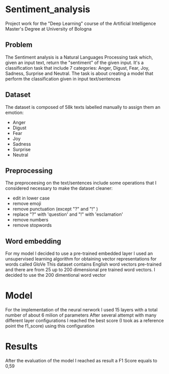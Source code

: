 # Sentiment_analysis

Project work for the "Deep Learning" course of the Artificial Intelligence Master's Degree at University of Bologna

## Problem 

The Sentiment analysis is a Natural Languages Processing task which, given an input text, return the "sentiment" of the given input.
It's a classification task that include 7 categories: Anger, Digust, Fear, Joy, Sadness, Surprise and Neutral.
The task is about creating a model that perform the classification given in input text/sentences

## Dataset

The dataset is composed of 58k texts labelled manually to assign them an emotion:
- Anger
- Digust
- Fear
- Joy
- Sadness
- Surprise
- Neutral

## Preprocessing

The preproceesing on the text/sentences include some operations that I considered necessary to make the dataset cleaner:
- edit in lower case
- remove emoji
- remove punctuation (except "?" and "!" )
- replace "?" with 'question' and "!" with 'esclamation'
- remove numbers
- remove stopwords

## Word embedding

For my model I decided to use a pre-trained embedded layer
I used an unsupervised learning algorithm for obtaining vector representations for words called GloVe
This dataset contains English word vectors pre-trained and there are from 25 up to 200 dimensional pre trained word vectors. I decided to use the 200 dimentional word vector

# Model

For the implementation of the neural nerwork I used 15 layers with a total number of about 6 milion of parameters
After several attempt with many different layer configurations I reached the best score (I took as a reference point the f1_score) using this configuration

# Results

After the evaluation of the model I reached as result a F1 Score equals to 0,59
